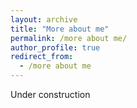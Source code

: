 ```yaml
---
layout: archive
title: "More about me"
permalink: /more about me/
author_profile: true
redirect_from:
  - /more about me
---
```


Under construction
